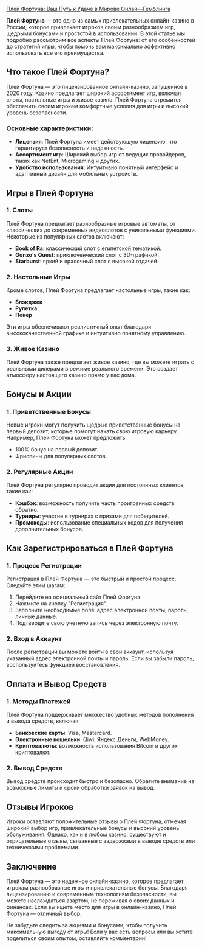 [Плей Фортуна: Ваш Путь к Удаче в Мирове Онлайн-Гемблинга ](https://4v4rg0e52p.com/alt/playfortuna?27f770988db651f9cc8f16742d88cecd)

**Плей Фортуна** — это одно из самых привлекательных онлайн-казино в России, которое привлекает игроков своим разнообразием игр, щедрыми бонусами и простотой в использовании. В этой статье мы подробно рассмотрим все аспекты Плей Фортуна: от его особенностей до стратегий игры, чтобы помочь вам максимально эффективно использовать все его преимущества.

## Что такое Плей Фортуна?

Плей Фортуна — это лицензированное онлайн-казино, запущенное в 2020 году. Казино предлагает широкий ассортимент игр, включая слоты, настольные игры и живое казино. Плей Фортуна стремится обеспечить своим игрокам комфортные условия для игры и высокий уровень безопасности.

### Основные характеристики:

* **Лицензия**: Плей Фортуна имеет действующую лицензию, что гарантирует безопасность и надежность.
* **Ассортимент игр**: Широкий выбор игр от ведущих провайдеров, таких как NetEnt, Microgaming и других.
* **Удобство использования**: Интуитивно понятный интерфейс и адаптивный дизайн для мобильных устройств.

## Игры в Плей Фортуна

### 1. Слоты

Плей Фортуна предлагает разнообразные игровые автоматы, от классических до современных видеослотов с уникальными функциями. Некоторые из популярных слотов включают:

* **Book of Ra**: классический слот с египетской тематикой.
* **Gonzo's Quest**: приключенческий слот с 3D-графикой.
* **Starburst**: яркий и красочный слот с высокой отдачей.

### 2. Настольные Игры

Кроме слотов, Плей Фортуна предлагает настольные игры, такие как:

* **Блэкджек**
* **Рулетка**
* **Покер**

Эти игры обеспечивают реалистичный опыт благодаря высококачественной графике и интуитивно понятному управлению.

### 3. Живое Казино

Плей Фортуна также предлагает живое казино, где вы можете играть с реальными дилерами в режиме реального времени. Это создает атмосферу настоящего казино прямо у вас дома.

## Бонусы и Акции

### 1. Приветственные Бонусы

Новые игроки могут получить щедрые приветственные бонусы на первый депозит, которые помогут начать свою игровую карьеру. Например, Плей Фортуна может предложить:

* 100% бонус на первый депозит.
* Фриспины для популярных слотов.

### 2. Регулярные Акции

Плей Фортуна регулярно проводит акции для постоянных клиентов, такие как:

* **Кэшбэк**: возможность получить часть проигранных средств обратно.
* **Турниры**: участие в турнирах с призами для победителей.
* **Промокоды**: использование специальных кодов для получения дополнительных бонусов.

## Как Зарегистрироваться в Плей Фортуна

### 1. Процесс Регистрации

Регистрация в Плей Фортуна — это быстрый и простой процесс. Следуйте этим шагам:

1. Перейдите на официальный сайт Плей Фортуна.
2. Нажмите на кнопку "Регистрация".
3. Заполните необходимые поля: адрес электронной почты, пароль, личные данные.
4. Подтвердите свою учетную запись через электронную почту.

### 2. Вход в Аккаунт

После регистрации вы можете войти в свой аккаунт, используя указанный адрес электронной почты и пароль. Если вы забыли пароль, воспользуйтесь функцией восстановления.

## Оплата и Вывод Средств

### 1. Методы Платежей

Плей Фортуна поддерживает множество удобных методов пополнения и вывода средств, включая:

* **Банковские карты**: Visa, Mastercard.
* **Электронные кошельки**: Qiwi, Яндекс.Деньги, WebMoney.
* **Криптовалюты**: возможность использования Bitcoin и других криптовалют.

### 2. Вывод Средств

Вывод средств происходит быстро и безопасно. Обратите внимание на возможные лимиты и сроки обработки заявок на вывод.

## Отзывы Игроков

Игроки оставляют положительные отзывы о Плей Фортуна, отмечая широкий выбор игр, привлекательные бонусы и высокий уровень обслуживания. Однако, как и в любом казино, существуют и отрицательные отзывы, связанные с задержками в выводе средств или техническими проблемами.

## Заключение

Плей Фортуна — это надежное онлайн-казино, которое предлагает игрокам разнообразные игры и привлекательные бонусы. Благодаря лицензированию и современным технологиям безопасности, вы можете наслаждаться азартом, не переживая о своих данных и финансах. Если вы ищете место для игры в онлайн-казино, Плей Фортуна — отличный выбор.

Не забудьте следить за акциями и бонусами, чтобы получить максимальную выгоду от игры! Если у вас есть вопросы или вы хотите поделиться своим опытом, оставляйте комментарии!
